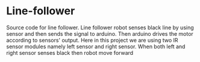 # Line-follower
Source code for line follower.
Line follower robot senses black line by using sensor and then sends the signal to arduino. Then arduino drives the motor according to sensors' output. Here in this project we are using two IR sensor modules namely left sensor and right sensor. When both left and right sensor senses black then robot move forward
